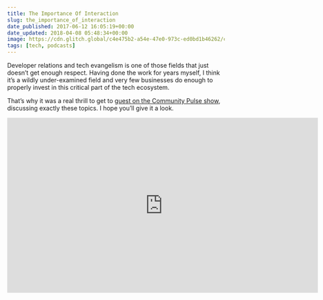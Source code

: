 ```yaml
---
title: The Importance Of Interaction
slug: the_importance_of_interaction
date_published: 2017-06-12 16:05:19+00:00
date_updated: 2018-04-08 05:48:34+00:00
image: https://cdn.glitch.global/c4e475b2-a54e-47e0-973c-ed0bd1b46262/community-pulse.png?v=1669785695429
tags: [tech, podcasts]
---
```

Developer relations and tech evangelism is one of those fields that just doesn’t get enough respect. Having done the work for years myself, I think it’s a wildly under-examined field and very few businesses do enough to properly invest in this critical part of the tech ecosystem.

That’s why it was a real thrill to get to [guest on the Community Pulse show](http://communitypulse.io/anil-dash/), discussing exactly these topics. I hope you’ll give it a look.

<iframe width="720" height="405" src="https://www.youtube.com/embed/mvdBYNd2J9g" title="Community Pulse - Episode 17 - The Importance of Interaction" frameborder="0" allow="accelerometer; autoplay; clipboard-write; encrypted-media; gyroscope; picture-in-picture" allowfullscreen></iframe>
